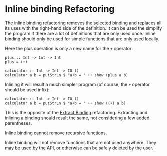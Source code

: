 # Inline binding Refactoring

The inline binding refactoring removes the selected binding and replaces all its uses with the right-hand side of the definition. It can be used the simplify the program if there are a lot of definitions that are only used once. Inline binding should only be used for simple functions that are only used locally.

Here the plus operation is only a new name for the `+` operator:

```
plus :: Int -> Int -> Int
plus = (+)

calculator :: Int -> Int -> IO ()
calculator a b = putStrLn $ "a+b = " ++ show (plus a b)
```

Inlining it will result a much simpler program (of course, the `+` operator should be used infix):

```
calculator :: Int -> Int -> IO ()
calculator a b = putStrLn $ "a+b = " ++ show ((+) a b)
```

This is the opposite of the [Extract Binding](extract-binding.md) refactoring. Extracting and inlining a binding should result the same, not considering a few added parentheses.

Inline binding cannot remove recursive functions.

Inline binding will not remove functions that are not used anywhere. They may be used by the API, or otherwise can be safely deleted by the user.
